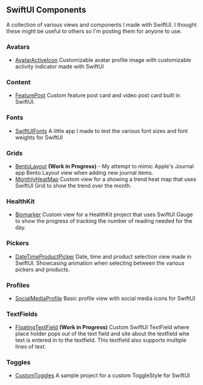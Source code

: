 ## SwiftUI Components
A collection of various views and components I made with SwiftUI. I thought these might be useful to others so I'm posting them for anyone to use. 

### Avatars
- [AvatarActiveIcon](/Avatars/AvatarActiveIcon/) Customizable avatar profile image with customizable activity indicator made with SwiftUI

### Content
- [FeaturePost](/Content/FeaturePost/) Custom feature post card and video post card built in SwiftUI.

### Fonts
- [SwiftUIFonts](/Fonts/SwiftUIFonts/) A little app I made to test the various font sizes and font weights for SwiftUI

### Grids
- [BentoLayout](/Grids/BentoLayout/) **(Work in Progress)** - My attempt to mimic Apple's Journal app Bento Layout view when adding new journal items. 
- [MonthlyHeatMap](/Grids/MonthlyHeatMap/) Custom view for a showing a trend heat map that uses SwiftUI Grid to show the trend over the month.

### HealthKit
- [Biomarker](/HealthKit/Biomarker/) Custom view for a HealthKit project that uses SwiftUI Gauge to show the progress of tracking the number of reading needed for the day.

### Pickers
- [DateTimeProductPicker](/Pickers/DateTimeProductPicker/) Date, time and product selection view made in SwiftUI. Showcasing animation when selecting between the various pickers and products. 

### Profiles
- [SocialMediaProfile](/Profiles/SocialMediaProfile/) Basic profile view with social media icons for SwiftUI

### TextFields
- [FloatingTextField](/TextFields/FloatingTextField/) **(Work in Progress)** Custom SwiftUI TextField where place holder pops out of the text field and site about the textfield whe text is entered in to the textfield. This textfield also supports multiple lines of text.

### Toggles
- [CustomToggles](/Toggle/CustomToggles/) A sample project for a custom ToggleStyle for SwiftUI   